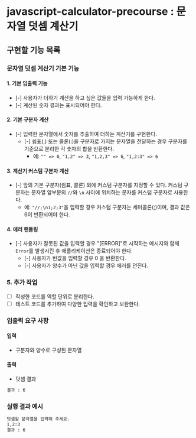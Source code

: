 # javascript-calculator-precourse : 문자열 덧셈 계산기

## 구현할 기능 목록

### 문자열 덧셈 계산기 기본 기능

#### 1. 기본 입출력 기능

- [-] 사용자가 더하기 계산을 하고 싶은 값들을 입력 가능하게 한다.
- [-] 계산된 숫자 결과는 표시되어야 한다.

#### 2. 기본 구분자 계산

- [-] 입력한 문자열에서 숫자를 추출하여 더하는 계산기를 구현한다.
  - [-] 쉼표(,) 또는 콜론(:)을 구분자로 가지는 문자열을 전달하는 경우 구분자를 기준으로 분리한 각 숫자의 합을 반환한다.
    - 예: `"" => 0`, `"1,2" => 3`, `"1,2,3" => 6`, `"1,2:3" => 6`

#### 3. 계산기 커스텀 구분자 계산

- [-] 앞의 기본 구분자(쉼표, 콜론) 외에 커스텀 구분자를 지정할 수 있다. 커스텀 구분자는 문자열 앞부분의 `//`와 `\n` 사이에 위치하는 문자를 커스텀 구분자로 사용한다.
  - 예: `"//;\n1;2;3"`을 입력할 경우 커스텀 구분자는 세미콜론(;)이며, 결과 값은 6이 반환되어야 한다.

#### 4. 에러 핸들링

- [-] 사용자가 잘못된 값을 입력할 경우 "[ERROR]"로 시작하는 메시지와 함께 `Error`를 발생시킨 후 애플리케이션은 종료되어야 한다.
  - [-] 사용자가 빈값을 입력할 경우 0 을 반환한다.
  - [-] 사용자가 양수가 아닌 값을 입력할 경우 에러를 던진다.

### 5. 추가 작업

- [ ] 작성한 코드를 역할 단위로 분리한다.
- [ ] 테스트 코드를 추가하여 다양한 입력을 확인하고 보완한다.

### 입출력 요구 사항

#### 입력

- 구분자와 양수로 구성된 문자열

#### 출력

- 덧셈 결과

```bash
결과 : 6
```

### 실행 결과 예시

```bash
덧셈할 문자열을 입력해 주세요.
1,2:3
결과 : 6
```
